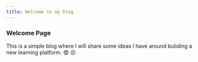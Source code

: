 ```yaml
---
title: Welcome to my blog
---
```

### Welcome Page 
This is a simple blog where I will share some ideas I have around buliding a new learning platform.
:fearful:
:persevere:
